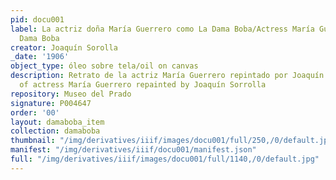 ```yaml
---
pid: docu001
label: La actriz doña María Guerrero como La Dama Boba/Actress María Guerrero as La
  Dama Boba
creator: Joaquín Sorolla
_date: '1906'
object_type: óleo sobre tela/oil on canvas
description: Retrato de la actriz María Guerrero repintado por Joaquín Sorolla/Portrait
  of actress María Guerrero repainted by Joaquín Sorrolla
repository: Museo del Prado
signature: P004647
order: '00'
layout: damaboba_item
collection: damaboba
thumbnail: "/img/derivatives/iiif/images/docu001/full/250,/0/default.jpg"
manifest: "/img/derivatives/iiif/docu001/manifest.json"
full: "/img/derivatives/iiif/images/docu001/full/1140,/0/default.jpg"
---
```

